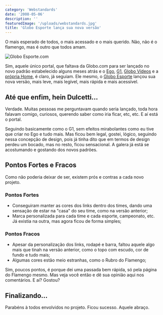 ```yaml
---
category: 'Webstandards'
date: '2008-05-06'
description: ''
featuredImage: '/uploads/webstandards.jpg'
title: 'Globo Esporte lança sua nova versão'
---
```


O mais esperado de todos, o mais acessado e o mais querido. Não, não é o flamengo, mas é outro que todos amam.

![Globo Esporte.com](/uploads/globoesporte.jpg)

Sim, aquele único portal, que faltava da Globo.com para ser lançado no novo padrão estabelecido alguns meses atrás e o [Ego](/ego-lanca-nova-versao-seguindo-os-novos-padroes-globocom), [G1](/g1-o-portal-de-noticias-da-globocom-lanca-novo-layout), [Globo Vídeos](/globo-videos-nos-novos-padroes-globocom) e a [própria Home](/portal-globocom-lanca-sua-nova-home), é claro, já seguiam. Ele mesmo, o [Globo Esporte](http://globoesporte.globo.com) lançou sua nova versão, mais leve, mais legível, mais rápida e mais acessível.

## Até que enfim, hein Dulcetti...

Verdade. Muitas pessoas me perguntavam quando seria lançado, toda hora falavam comigo, curiosos, querendo saber como iria ficar, etc, etc. E aí está o portal.

Seguindo basicamente como o G1, sem efeitos mirabolantes como eu tive que criar no Ego e tudo mais. Mas ficou bem legal, gostei, lógico, seguindo nessa concepção de design, pois já tinha dito que em termos de design perdeu um bocado, mas no resto, ficou sensacional. A galera já está se acostumando e gostando dos novos padrões.

## Pontos Fortes e Fracos

Como não poderia deixar de ser, existem prós e contras a cada novo projeto.

### Pontos Fortes

- Conseguiram manter as cores dos links dentro dos times, dando uma sensação de estar na "casa" do seu time, como na versão anterior;
- Marca personalizada para cada time e cada esporte, campeonato, etc. Já existia na outra, mas agora ficou de forma simples;

### Pontos Fracos

- Apesar da personalização dos links, rodapé e barra, faltou aquele algo mais que tinah na versão anterior, como o topo com escudo, cor de fundo e tudo mais;
- Algumas cores estão meio estranhas, como o Rubro do Flamengo;

Sim, poucos pontos, é porque dei uma passada bem rápida, só pela página do Flamengo mesmo. Mas veja você então e dê sua opinião aqui nos comentários. E aí? Gostou?

## Finalizando...

Parabéns à todos envolvidos no projeto. Ficou sucesso. Aquele abraço.
